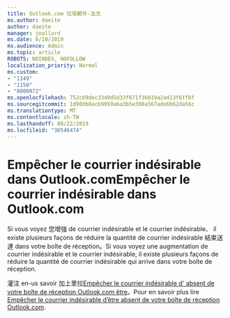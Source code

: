 ```yaml
---
title: Outlook.com 垃圾郵件-法文
ms.author: daeite
author: daeite
manager: joallard
ms.date: 6/10/2019
ms.audience: Admin
ms.topic: article
ROBOTS: NOINDEX, NOFOLLOW
localization_priority: Normal
ms.custom:
- "1149"
- "1150"
- "8000072"
ms.openlocfilehash: 752c69dec3349d5d33f671f36019a2ad13f6ff8f
ms.sourcegitcommit: 1d98db8acb9959aba3b5e308a567ade6b62da56c
ms.translationtype: MT
ms.contentlocale: zh-TW
ms.lasthandoff: 08/22/2019
ms.locfileid: "36546474"
---
```

# <a name="empcher-le-courrier-indsirable-dans-outlookcom"></a><span data-ttu-id="3be5b-102">Empêcher le courrier indésirable dans Outlook.com</span><span class="sxs-lookup"><span data-stu-id="3be5b-102">Empêcher le courrier indésirable dans Outlook.com</span></span>

<span data-ttu-id="3be5b-103">Si vous voyez 您增強 de courrier indésirable et le courrier indésirable、 il existe plusieurs façons de réduire la quantité de courrier indésirable 結束送達 dans votre boîte de réception。</span><span class="sxs-lookup"><span data-stu-id="3be5b-103">Si vous voyez une augmentation de courrier indésirable et le courrier indésirable, il existe plusieurs façons de réduire la quantité de courrier indésirable qui arrive dans votre boîte de réception.</span></span>

<span data-ttu-id="3be5b-104">灌注 en-us savoir 加上里拉[Empêcher le courrier indésirable d' absent de votre boîte de réception Outlook.com être](https://support.office.com/fr-fr/article/a3ece97b-82f8-4a5e-9ac3-e92fa6427ae4?wt.mc_id=Office_Outlook_com_Alchemy)。</span><span class="sxs-lookup"><span data-stu-id="3be5b-104">Pour en savoir plus lire [Empêcher le courrier indésirable d’être absent de votre boîte de réception Outlook.com](https://support.office.com/fr-fr/article/a3ece97b-82f8-4a5e-9ac3-e92fa6427ae4?wt.mc_id=Office_Outlook_com_Alchemy).</span></span>